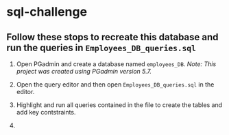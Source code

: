 # sql-challenge

## Follow these stops to recreate this database and run the queries in `Employees_DB_queries.sql` 

1. Open PGadmin and create a database named `employees_DB`. 
*Note: This project was created using PGadmin version 5.7.*

2. Open the query editor and then open `Employees_DB_queries.sql` in the editor.

3. Highlight and run all queries contained in the file to create the tables and add key contstraints.

4. 